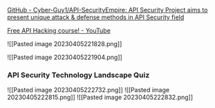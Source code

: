 [GitHub - Cyber-Guy1/API-SecurityEmpire: API Security Project aims to present unique attack & defense methods in API Security field](https://github.com/Cyber-Guy1/API-SecurityEmpire)

[Free API Hacking course! - YouTube](https://www.youtube.com/watch?v=CkVvB5woQRM)


![[Pasted image 20230405221828.png]]

![[Pasted image 20230405221904.png]]

### API Security Technology Landscape Quiz
![[Pasted image 20230405222732.png]]
![[Pasted image 20230405222815.png]]
![[Pasted image 20230405222832.png]]